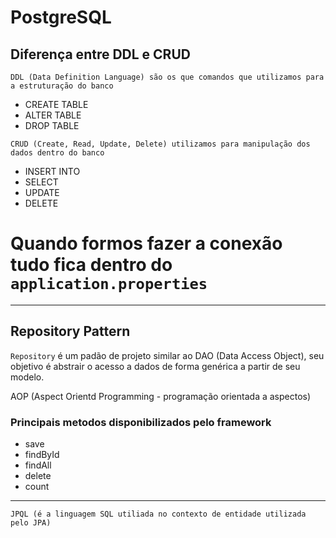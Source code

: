 # PostgreSQL

## Diferença entre DDL e CRUD

``DDL (Data Definition Language) são os que comandos que utilizamos para a estruturação do banco``
- CREATE TABLE
- ALTER TABLE
- DROP TABLE

``CRUD (Create, Read, Update, Delete) utilizamos para manipulação dos dados dentro do banco``
- INSERT INTO
- SELECT
- UPDATE
- DELETE


# Quando formos fazer a conexão tudo fica dentro do ``application.properties``

---


## Repository Pattern
``Repository`` é um padão de projeto similar ao DAO (Data Access Object), seu objetivo é abstrair o acesso a dados de forma genérica a partir de seu modelo.


AOP (Aspect Orientd Programming - programação orientada a aspectos)

### Principais metodos disponibilizados pelo framework
- save
- findById
- findAll
- delete
- count
---


``JPQL (é a linguagem SQL utiliada no contexto de entidade utilizada pelo JPA)``

